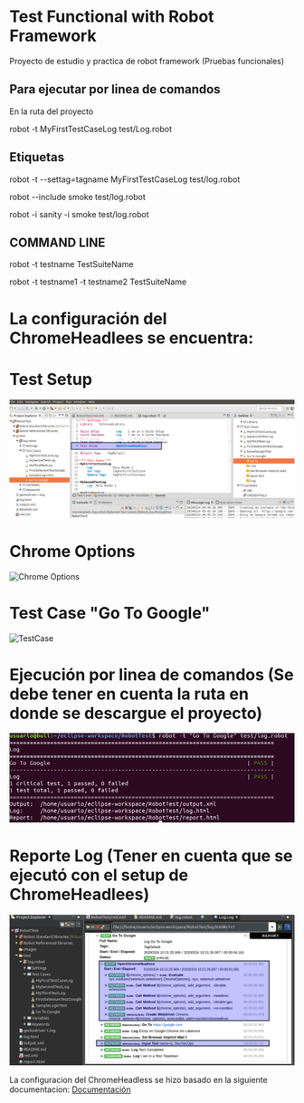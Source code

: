 # Test Functional with Robot Framework
Proyecto de estudio y practica de robot framework (Pruebas funcionales)

## Para ejecutar por linea de comandos

En la ruta del proyecto

robot -t MyFirstTestCaseLog test/Log.robot


## Etiquetas 

robot -t --settag=tagname MyFirstTestCaseLog test/log.robot

robot --include smoke test/log.robot

robot -i sanity -i smoke test/log.robot

## COMMAND LINE

robot -t testname TestSuiteName

robot -t testname1 -t testname2 TestSuiteName

# La configuración del ChromeHeadlees se encuentra:

 # Test Setup

 ![Test Setup](images/ConfHeadlees1.png)
 
 # Chrome Options
 
 ![Chrome Options](images/ConfHeadlees2.png)
 
 # Test Case "Go To Google"

 ![TestCase](images/ConfHeadlees3.png)

 # Ejecución por linea de comandos (Se debe tener en cuenta la ruta en donde se descargue el proyecto)
 
 ![CommandLine](images/CommandLine.png)
 
 # Reporte Log (Tener en cuenta que se ejecutó con el setup de ChromeHeadlees)
 
 ![Log](images/report.png)
 
 La configuracion del ChromeHeadless se hizo basado en la siguiente documentacion: [Documentación](https://gist.github.com/b4oshany/18b0b84524a5ba9c853fb179b522780b)
 
